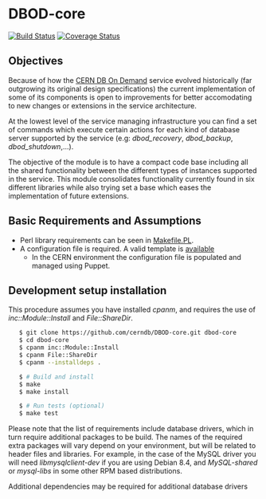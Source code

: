 # DBOD-core

[![Build Status](https://travis-ci.org/cerndb/dbod-core.svg?branch=master)](https://travis-ci.org/cerndb/DBOD-core)
[![Coverage Status](https://coveralls.io/repos/cerndb/DBOD-core/badge.svg)](https://coveralls.io/r/cerndb/DBOD-core)

## Objectives

Because of how the [CERN DB On Demand](http://information-technology.web.cern.ch/services/database-on-demand)
service evolved historically (far outgrowing its original design specifications) 
the current implementation of some of its components is open to improvements for 
better accomodating to new changes or extensions in the service architecture.

At the lowest level of the service managing infrastructure you can find a set of 
commands which execute certain actions for each kind of database server 
supported by the service (e.g: *dbod_recovery*, *dbod_backup*, *dbod_shutdown*,...).

The objective of the module is to have a compact code base including all the 
shared functionality between the different types of instances supported in the service. 
This module consolidates functionality currently found in six different libraries while 
also trying set a base which eases the implementation of future extensions.

## Basic Requirements and Assumptions

* Perl library requirements can be seen in [Makefile.PL](https://github.com/cerndb/DBOD-core/blob/master/Makefile.PL).
* A configuration file is required. A valid template is [available](https://github.com/cerndb/DBOD-core/blob/master/share/dbod-core.conf-template)
    * In the CERN environment the configuration file is populated and managed using Puppet.

## Development setup installation

This procedure assumes you have installed *cpanm*, and requires the use of *inc::Module::Install* and *File::ShareDir*.

```bash
   $ git clone https://github.com/cerndb/DBOD-core.git dbod-core
   $ cd dbod-core
   $ cpanm inc::Module::Install
   $ cpanm File::ShareDir
   $ cpanm --installdeps .

   $ # Build and install
   $ make
   $ make install

   $ # Run tests (optional)
   $ make test
```



Please note that the list of requirements include database drivers, which in turn require
additional packages to be build. The names of the required extra packages will vary depend on
your environment, but will be related to header files and libraries. For example, in the
case of the MySQL driver you will need *libmysqlclient-dev* if you are using Debian 8.4,
and *MySQL-shared* or *mysql-libs* in some other RPM based distributions.

Additional dependencies may be required for additional database drivers

